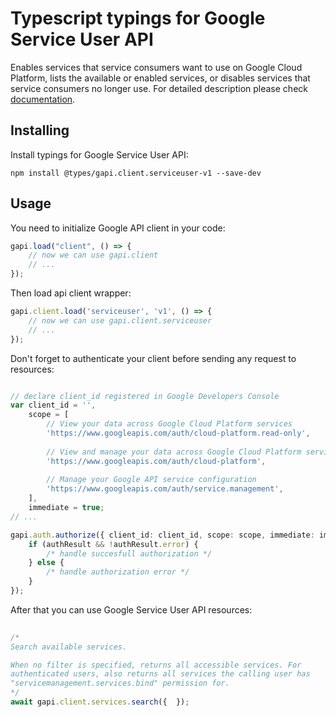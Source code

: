 # Typescript typings for Google Service User API
Enables services that service consumers want to use on Google Cloud Platform, lists the available or enabled services, or disables services that service consumers no longer use.
For detailed description please check [documentation](https://cloud.google.com/service-management/).

## Installing

Install typings for Google Service User API:
```
npm install @types/gapi.client.serviceuser-v1 --save-dev
```

## Usage

You need to initialize Google API client in your code:
```typescript
gapi.load("client", () => { 
    // now we can use gapi.client
    // ... 
});
```

Then load api client wrapper:
```typescript
gapi.client.load('serviceuser', 'v1', () => {
    // now we can use gapi.client.serviceuser
    // ... 
});
```

Don't forget to authenticate your client before sending any request to resources:
```typescript

// declare client_id registered in Google Developers Console
var client_id = '',
    scope = [     
        // View your data across Google Cloud Platform services
        'https://www.googleapis.com/auth/cloud-platform.read-only',
    
        // View and manage your data across Google Cloud Platform services
        'https://www.googleapis.com/auth/cloud-platform',
    
        // Manage your Google API service configuration
        'https://www.googleapis.com/auth/service.management',
    ],
    immediate = true;
// ...

gapi.auth.authorize({ client_id: client_id, scope: scope, immediate: immediate }, authResult => {
    if (authResult && !authResult.error) {
        /* handle succesfull authorization */
    } else {
        /* handle authorization error */
    }
});            
```

After that you can use Google Service User API resources:

```typescript 
    
/* 
Search available services.

When no filter is specified, returns all accessible services. For
authenticated users, also returns all services the calling user has
"servicemanagement.services.bind" permission for.  
*/
await gapi.client.services.search({  });
```